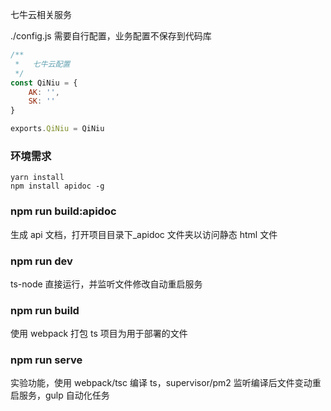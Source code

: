 七牛云相关服务

./config.js 需要自行配置，业务配置不保存到代码库

```JavaScript
/**
 *   七牛云配置
 */
const QiNiu = {
    AK: '',
    SK: ''
}

exports.QiNiu = QiNiu
```

### 环境需求

    yarn install
    npm install apidoc -g

### npm run build:apidoc

生成 api 文档，打开项目目录下\_apidoc 文件夹以访问静态 html 文件

### npm run dev

ts-node 直接运行，并监听文件修改自动重启服务

### npm run build

使用 webpack 打包 ts 项目为用于部署的文件

### npm run serve

实验功能，使用 webpack/tsc 编译 ts，supervisor/pm2 监听编译后文件变动重启服务，gulp 自动化任务
